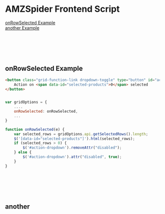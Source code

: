 # AMZSpider Frontend Script

[onRowSelected Example](#onRowSelected-Example)<br/>
[another Example](#another)


<br/><br/><br/><br/>
## onRowSelected Example
```html
<button class="grid-function-link dropdown-toggle" type="button" id="action-dropdown" data-toggle="dropdown" aria-haspopup="true" aria-expanded="false" disabled>
    Action on <span data-id="selected-products">0</span> selected
</button>

```

```javascript

var gridOptions = {
    ....
    onRowSelected: onRowSelected,
    ...
}

function onRowSelected(e) {
    var selected_rows = gridOptions.api.getSelectedRows().length;
    $('[data-id="selected-products"]').html(selected_rows);
    if (selected_rows > 0) {
        $('#action-dropdown').removeAttr("disabled");
    } else {
        $('#action-dropdown').attr("disabled", true);
    }
}
```
<br/><br/><br/><br/>
## another

